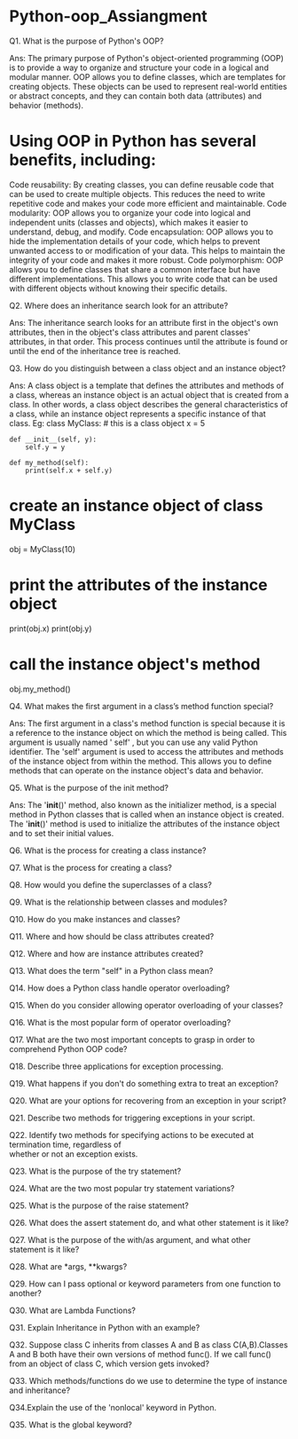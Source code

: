 # Python-oop_Assiangment

Q1. What is the purpose of Python's OOP?

Ans: The primary purpose of Python's object-oriented programming (OOP) is to provide a way to organize and structure your code in a logical and modular manner. OOP allows you to define classes, which are templates for creating objects. These objects can be used to represent real-world entities or abstract concepts, and they can contain both data (attributes) and behavior (methods).

# Using OOP in Python has several benefits, including:

Code reusability: By creating classes, you can define reusable code that can be used to create multiple objects. This reduces the need to write repetitive code and
makes your code more efficient and maintainable.
Code modularity: OOP allows you to organize your code into logical and independent units (classes and objects), which makes it easier to understand, debug, and modify.
Code encapsulation: OOP allows you to hide the implementation details of your code, which helps to prevent unwanted access to or modification of your data. This helps
to maintain the integrity of your code and makes it more robust.
Code polymorphism: OOP allows you to define classes that share a common interface but have different implementations. This allows you to write code that can be used 
with different objects without knowing their specific details.



Q2. Where does an inheritance search look for an attribute?

Ans: The inheritance search looks for an attribute first in the object's own attributes, then in the object's class attributes and parent classes' attributes, in that
  order. This process continues until the attribute is found or until the end of the inheritance tree is reached.
  

Q3. How do you distinguish between a class object and an instance object?

Ans:  A class object is a template that defines the attributes and methods of a class, whereas an instance object is an actual object that is created from a class. In
other words, a class object describes the general characteristics of a class, while an instance object represents a specific instance of that class.
Eg:
class MyClass:
    # this is a class object
    x = 5
    
    def __init__(self, y):
        self.y = y
        
    def my_method(self):
        print(self.x + self.y)
        
# create an instance object of class MyClass
obj = MyClass(10)

# print the attributes of the instance object
print(obj.x)
print(obj.y)

# call the instance object's method
obj.my_method()


Q4. What makes the first argument in a class’s method function special?

Ans:  The first argument in a class's method function is special because it is a reference to the instance object on which the method is being called. This argument is
usually named ' self' , but you can use any valid Python identifier.
The 'self' argument is used to access the attributes and methods of the instance object from within the method. This allows you to define methods that can operate on the instance object's data and behavior.


Q5. What is the purpose of the init method?

Ans:  The '__init__()' method, also known as the initializer method, is a special method in Python classes that is called when an instance object is created. The
'__init__()' method is used to initialize the attributes of the instance object and to set their initial values.


Q6. What is the process for creating a class instance?

Q7. What is the process for creating a class?

Q8. How would you define the superclasses of a class?

Q9. What is the relationship between classes and modules?

Q10. How do you make instances and classes?

Q11. Where and how should be class attributes created?

Q12. Where and how are instance attributes created?

Q13. What does the term "self" in a Python class mean?

Q14. How does a Python class handle operator overloading?

Q15. When do you consider allowing operator overloading of your classes?

Q16. What is the most popular form of operator overloading?

Q17. What are the two most important concepts to grasp in order to comprehend Python OOP code?

Q18. Describe three applications for exception processing.

Q19. What happens if you don't do something extra to treat an exception?

Q20. What are your options for recovering from an exception in your script?

Q21. Describe two methods for triggering exceptions in your script.

Q22. Identify two methods for specifying actions to be executed at termination time, regardless of  
whether or not an exception exists.

Q23. What is the purpose of the try statement?

Q24. What are the two most popular try statement variations?

Q25. What is the purpose of the raise statement?

Q26. What does the assert statement do, and what other statement is it like?

Q27. What is the purpose of the with/as argument, and what other statement is it like?

Q28. What are *args, **kwargs?

Q29. How can I pass optional or keyword parameters from one function to another?

Q30. What are Lambda Functions?

Q31. Explain Inheritance in Python with an example?

Q32. Suppose class C inherits from classes A and B as class C(A,B).Classes A and B both have their own versions of method func(). If we call func() from an object of 
class C, which version gets invoked?

Q33. Which methods/functions do we use to determine the type of instance and inheritance?

Q34.Explain the use of the 'nonlocal' keyword in Python.

Q35. What is the global keyword?
